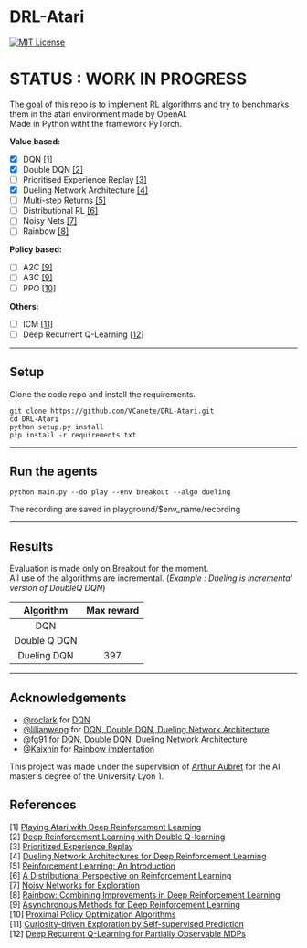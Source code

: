 # DRL-Atari

[![MIT License](https://img.shields.io/badge/license-MIT-blue.svg)](LICENSE)

# STATUS : WORK IN PROGRESS

The goal of this repo is to implement RL algorithms and try to benchmarks them in the atari environment made by OpenAI.  
Made in Python witht the framework PyTorch.

**Value based:** 
- [x] DQN [[1]](#references)
- [x] Double DQN [[2]](#references)
- [ ] Prioritised Experience Replay [[3]](#references)
- [x] Dueling Network Architecture [[4]](#references)
- [ ] Multi-step Returns [[5]](#references)
- [ ] Distributional RL [[6]](#references)
- [ ] Noisy Nets [[7]](#references)
- [ ] Rainbow [[8]](#references)

**Policy based:** 
- [ ] A2C [[9]](#references)
- [ ] A3C [[9]](#references)
- [ ] PPO [[10]](#references)

**Others:**
- [ ] ICM [[11]](#references)
- [ ] Deep Recurrent Q-Learning [[12]](#references)

----------------
## Setup 


Clone the code repo and install the requirements.

```
git clone https://github.com/VCanete/DRL-Atari.git
cd DRL-Atari
python setup.py install
pip install -r requirements.txt
```
----------------
## Run the agents

```
python main.py --do play --env breakout --algo dueling
```

The recording are saved in playground/$env_name/recording


----------------
## Results

Evaluation is made only on Breakout for the moment.  
All use of the algorithms are incremental. (*Example : Dueling is incremental version of DoubleQ DQN*)

|   Algorithm  | Max reward |
|:------------:|:----------:|
| DQN          |            |
| Double Q DQN |            |
| Dueling DQN  |     397    |

----------------
## Acknowledgements


- [@roclark](https://github.com/roclark) for [DQN](https://github.com/roclark/openai-gym-pytorch/)
- [@lilianweng](https://github.com/lilianweng) for [DQN, Double DQN, Dueling Network Architecture](https://lilianweng.github.io/lil-log/2018/05/05/implementing-deep-reinforcement-learning-models.html)
- [@fg91](https://github.com/fg91) for [DQN, Double DQN, Dueling Network Architecture](https://github.com/fg91/Deep-Q-Learning)
- [@Kaixhin](https://github.com/Kaixhin) for [Rainbow implentation](https://github.com/Kaixhin/Rainbow)
  


This project was made under the supervision of [Arthur Aubret](https://github.com/Aubret) for the AI master's degree of the University Lyon 1.


References
----------

[1] [Playing Atari with Deep Reinforcement Learning](http://arxiv.org/abs/1312.5602)  
[2] [Deep Reinforcement Learning with Double Q-learning](http://arxiv.org/abs/1509.06461)  
[3] [Prioritized Experience Replay](http://arxiv.org/abs/1511.05952)  
[4] [Dueling Network Architectures for Deep Reinforcement Learning](http://arxiv.org/abs/1511.06581)  
[5] [Reinforcement Learning: An Introduction](http://www.incompleteideas.net/sutton/book/ebook/the-book.html)  
[6] [A Distributional Perspective on Reinforcement Learning](https://arxiv.org/abs/1707.06887)  
[7] [Noisy Networks for Exploration](https://arxiv.org/abs/1706.10295)  
[8] [Rainbow: Combining Improvements in Deep Reinforcement Learning](https://arxiv.org/abs/1710.02298)  
[9] [Asynchronous Methods for Deep Reinforcement Learning](https://arxiv.org/abs/1602.01783)  
[10] [Proximal Policy Optimization Algorithms](https://arxiv.org/abs/1707.06347)  
[11] [Curiosity-driven Exploration by Self-supervised Prediction](https://arxiv.org/abs/1705.05363)  
[12] [Deep Recurrent Q-Learning for Partially Observable MDPs](https://arxiv.org/abs/1507.06527)  
